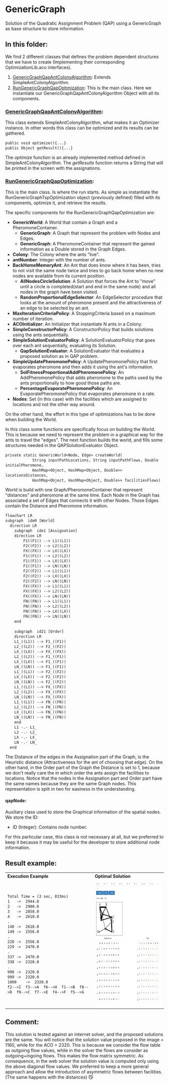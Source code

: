 # GenericGraph
Solution of the Quadratic Assignment Problem (QAP) using a GenericGraph as base structure to store information.

## In this folder:
We find 2 different classes that defines the problem dependent structures that we have to create (Implementing their
corresponding OptimizationLib.aco interfaces).
1. [GenericGraphQapAntColonyAlgorithm](#genericgraphqapantcolonyalgorithm): Extends SimpleAntColonyAlgorithm.
2. [RunGenericGraphQapOptimization](#rungenericgraphqapoptimization): This is the main class. Here we instantiate our GenericGraphQapAntColonyAlgorithm Object with all its components.

### [GenericGraphQapAntColonyAlgorithm](https://github.com/SergioOyaga/AntColonyAlgorithmExamples/blob/master/src/main/java/org/soyaga/examples/QAP/GenericGraph/GenericGraphQapAntColonyAlgorithm.java):
This class extends SimpleAntColonyAlgorithm, what makes it an Optimizer instance. In other words this class 
can be optimized and its results can be gathered.

````code
public void optimize(){...}
public Object getResult(){...}
````

The <i>optimize</i> function is an already implemented method defined in SimpleAntColonyAlgorithm.
The <i>getResults</i> function returns a String that will be printed in the screen with the assignations.

### [RunGenericGraphQapOptimization](https://github.com/SergioOyaga/AntColonyAlgorithmExamples/blob/master/src/main/java/org/soyaga/examples/QAP/GenericGraph/RunGenericGraphQapOptimization.java):
This is the main class. Is where the run starts. As simple as instantiate the RunGenericGraphTspOptimization object 
(previously defined) filled with its components, optimize it, and retrieve the results.

The specific components for the RunGenericGraphQapOptimization are:
- <b>GenericWorld</b>: A World that contain a Graph and a PheromoneContainer.
  - <b>GenericGraph</b>: A Graph that represent the problem with Nodes and Edges.
  - <b>GenericGraph</b>: A PheromoneContainer that represent the gained information as a Double stored in the Graph Edges.
- <b>Colony</b>: The Colony where the ants "live".
- <b>antNumber</b>: Integer with the number of ants. 
- <b>BackHomeMemoryAnt</b>: An Ant that does know where it has been, tries to not visit the same node twice and tries to
go back home when no new nodes are available from its current position.
    - <b>AllNodesCircleSolution</b>: A Solution that forces the Ant to "move" until a circle is completed(start and end in the same node)
      and all nodes in the graph have been visited.
    - <b>RandomProportionalEdgeSelector</b>: An EdgeSelector procedure that looks at the amount of pheromone present and
  the attractiveness of an edge to be selected by an ant.
- <b>MaxIterationCriteriaPolicy</b>: A StoppingCriteria based on a maximum number of iteration.
- <b>ACOInitializer</b>: An Initializer that instantiate N ants in a Colony.
- <b>SimpleConstructorPolicy</b>: A ConstructorPolicy that builds solutions using the ants sequentially.
- <b>SimpleSolutionEvaluatorPolicy</b>: A SolutionEvaluatorPolicy that goes over each ant sequentially, evaluating its Solution.
  - <b> QapSolutionEvaluator</b>: A SolutionEvaluator that evaluates a proposed solution as in QAP problem.
- <b>SimpleUpdatePheromonePolicy</b>: A UpdatePheromonePolicy that first evaporates pheromone and then adds it using the ant's information.
  - <b>SolFitnessProportionalAddPheromonePolicy</b>: An AddPheromonePolicy that adds pheromone to the paths used by the ants 
    proportionally to how good those paths are.
  - <b>PercentageEvaporatePheromonePolicy</b>: An EvaporatePheromonePolicy that evaporates pheromone in a rate.
- <b>Nodes</b>: Set<Nodes> (in this case) with the facilities which are assigned to locations and not the other way around.

On the other hand, the effort in this type of optimizations has to be done when building the World.

In this class some functions are specifically focus on building the World. This is because we need to represent the problem in a 
graphical way for the ants to travel the "edges".
The next function builds the world, and fills some structures needed in the QAPSolutionEvaluator Object. 

````code
private static GenericWorld<Node, Edge> createWorld(
            String inputPathLocations, String inputPathFlows, Double initialPheromone,
            HashMap<Object, HashMap<Object, Double>> locationsDistances,
            HashMap<Object, HashMap<Object, Double>> facilitiesFlows)
````
World is build with one Graph/PheromoneContainer that represent "distances" and pheromone at the same time. Each Node in
the Graph has associated a set of Edges that connects it with other Nodes. Those Edges contain the Distance and 
Pheromone information. 

````mermaid
flowchart LR
subgraph  ide0 [World]
  direction LR
    subgraph  ide1 [Assignation]
    direction LR
        F1((F1)) --> L1((L1))
        F2((F2)) --> L2((L2))
        FX((FX)) --> LX((LX))
        F1((F1)) --> L2((L2))
        F1((F1)) --> LX((LX))
        F1((F1)) --> LN((LN))
        F2((F2)) --> L1((L1))
        F2((F2)) --> LX((LX))
        F2((F2)) --> LN((LN))
        FX((FX)) --> L1((L1))
        FX((FX)) --> L2((L2))
        FX((FX)) --> LN((LN))
        FN((FN)) --> L1((L1))
        FN((FN)) --> L2((L2))
        FN((FN)) --> LX((LX))
        FN((FN)) --> LN((LN))
    end

    subgraph  id21 [Order]
    direction LR
    L1_((L1)) --> F1_((F1))
    L2_((L2)) --> F2_((F2))
    LX_((LX)) --> FX_((FX))
    L2_((L2)) --> F1_((F1))
    LX_((LX)) --> F1_((F1))
    LN_((LN)) --> F1_((F1))
    L1_((L1)) --> F2_((F2))
    LX_((LX)) --> F2_((F2))
    LN_((LN)) --> F2_((F2))
    L1_((L1)) --> FX_((FX))
    L2_((L2)) --> FX_((FX))
    LN_((LN)) --> FX_((FX))
    L1_((L1)) --> FN_((FN))
    L2_((L2)) --> FN_((FN))
    LX_((LX)) --> FN_((FN))
    LN_((LN)) --> FN_((FN))
    end 
    L1 -.- L1_
    L2 -.- L2_
    LX -.- LX_
    LN -.- LN_
  end
````
The Distance of the edges in the Assignation part of the Graph, is the Heuristic distance (Attractiveness for the ant of
choosing that edge). On the other hand, in the Order part of the Graph the Distance is set to 1, because we don't really
care the in which order the ants assign the facilities to locations.
Notice that the nodes in the Assignation part and Order part have the same names because they are the same Graph nodes.
This representation is split in two for easiness in the understanding.

#### qapNode:
Auxiliary class used to store the Graphical information of the spatial nodes. We store the ID:
- ID (Integer): Contains node number.

For this particular case, this class is not necessary at all, but we preferred to keep it because it may be useful for 
the developer to store additional node information.

## Result example:
<table>
  <tr>
    <td><b>Execution Example</b></td>
    <td><b>Optimal Solution</b></td>
  </tr>
  <tr>
  <td> 

    Total Time = (3 sec, 833ms)
    1	->	2944.0
    2	->	2900.0
    3	->	2858.0
    4	->	2618.0
    .
    148	->	2618.0
    149	->	2556.0
    .
    228	->	2556.0
    229	->	2470.0
    .
    337	->	2470.0
    338	->	2320.0
    .
    998	->	2320.0
    999	->	2320.0
    1000	->	2320.0
    f2-->I	f3-->A	f6-->H	f1-->B	f8-->D	f9-->C	f7-->E	f4-->F	f5-->G

  </td>
  <td>
  <img src="https://github.com/SergioOyaga/AntColonyAlgorithmExamples/blob/master/src/main/resources/QAP/QAP_solution.png"  title="Optimal solution" alt="Optimal solution" width="400" height="400" />
  </td>
  </tr>
</table>


## Comment:
This solution is tested against an internet solver, and the proposed solutions are the same.
You will notice that the solution value proposed in the image = 1160, while for the ACO = 2320.
This is because we consider the flow table as outgoing flow values, while in the solver the flows are consider as 
outgoing+ingoing flows. This makes the flow matrix symmetric. As consequence, in the web solver the solution value is 
computed only using the above diagonal flow values. We preferred to keep a more general approach and allow the 
introduction of asymmetric flows between facilities. (The same happens with the distances) :smirk_cat:

